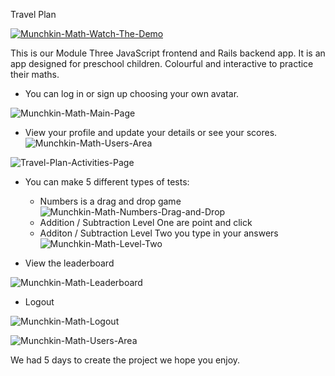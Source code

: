 Travel Plan

[![Munchkin-Math-Watch-The-Demo](https://i.imgur.com/dTaOxx4.png)](https://youtu.be/MhRq97A_zk8)

This is our Module Three JavaScript frontend and Rails backend app.
It is an app designed for preschool children. Colourful and interactive to practice their maths.

* You can log in or sign up choosing your own avatar.

![Munchkin-Math-Main-Page](https://i.imgur.com/1Dm4aBv.png)


* View your profile and update your details or see your scores.
![Munchkin-Math-Users-Area](https://i.imgur.com/FYCzfcB.png)

![Travel-Plan-Activities-Page](https://i.imgur.com/1vFI8RX.png)

* You can make 5 different types of tests:
  * Numbers is a drag and drop game
![Munchkin-Math-Numbers-Drag-and-Drop](https://i.imgur.com/Q0i4x5M.png)
  * Addition / Subtraction Level One are point and click
  * Additon / Subtraction Level Two you type in your answers 
![Munchkin-Math-Level-Two](https://i.imgur.com/RpUAN2v.png)

* View the leaderboard

![Munchkin-Math-Leaderboard](https://i.imgur.com/DvMoDrC.png)

* Logout

![Munchkin-Math-Logout](https://i.imgur.com/aylI3An.png)

![Munchkin-Math-Users-Area](https://i.imgur.com/FYCzfcB.png)

We had 5 days to create the project we hope you enjoy.
